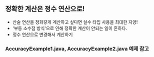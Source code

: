 ## 정확한 계산은 정수 연산으로!
- 산술 연산을 정화갛게 계산하고 싶다면 실수 타입 사용을 최대한 지양!
- '부동 소수점 방식'으로 인해 정확한 계산이 안되는 일이 흔하다.
- 정수 연산으로 변경해서 계산하기
### AccuracyExample1.java, AccuracyExample2.java 예제 참고
